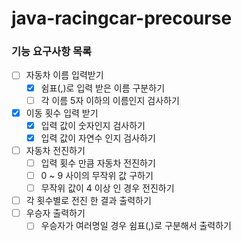 # java-racingcar-precourse

### 기능 요구사항 목록
- [ ] 자동차 이름 입력받기
    - [x] 쉼표(,)로 입력 받은 이름 구분하기
    - [ ] 각 이름 5자 이하의 이름인지 검사하기
- [x] 이동 횟수 입력 받기
    - [x] 입력 값이 숫자인지 검사하기
    - [x] 입력 값이 자연수 인지 검사하기
- [ ] 자동차 전진하기
    - [ ] 입력 횟수 만큼 자동차 전진하기
    - [ ] 0 ~ 9 사이의 무작위 값 구하기
    - [ ] 무작위 값이 4 이상 인 경우 전진하기
- [ ] 각 횟수별로 전진 한 결과 출력하기
- [ ] 우승자 출력하기
    - [ ] 우승자가 여러명일 경우 쉼표(,)로 구분해서 출력하기